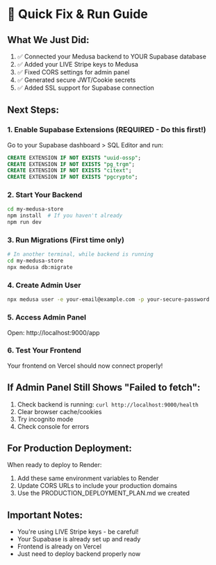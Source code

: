 # 🚀 Quick Fix & Run Guide

## What We Just Did:
1. ✅ Connected your Medusa backend to YOUR Supabase database
2. ✅ Added your LIVE Stripe keys to Medusa
3. ✅ Fixed CORS settings for admin panel
4. ✅ Generated secure JWT/Cookie secrets
5. ✅ Added SSL support for Supabase connection

## Next Steps:

### 1. Enable Supabase Extensions (REQUIRED - Do this first!)
Go to your Supabase dashboard > SQL Editor and run:
```sql
CREATE EXTENSION IF NOT EXISTS "uuid-ossp";
CREATE EXTENSION IF NOT EXISTS "pg_trgm";
CREATE EXTENSION IF NOT EXISTS "citext";
CREATE EXTENSION IF NOT EXISTS "pgcrypto";
```

### 2. Start Your Backend
```bash
cd my-medusa-store
npm install  # If you haven't already
npm run dev
```

### 3. Run Migrations (First time only)
```bash
# In another terminal, while backend is running
cd my-medusa-store
npx medusa db:migrate
```

### 4. Create Admin User
```bash
npx medusa user -e your-email@example.com -p your-secure-password
```

### 5. Access Admin Panel
Open: http://localhost:9000/app

### 6. Test Your Frontend
Your frontend on Vercel should now connect properly!

## If Admin Panel Still Shows "Failed to fetch":

1. Check backend is running: `curl http://localhost:9000/health`
2. Clear browser cache/cookies
3. Try incognito mode
4. Check console for errors

## For Production Deployment:

When ready to deploy to Render:
1. Add these same environment variables to Render
2. Update CORS URLs to include your production domains
3. Use the PRODUCTION_DEPLOYMENT_PLAN.md we created

## Important Notes:
- You're using LIVE Stripe keys - be careful!
- Your Supabase is already set up and ready
- Frontend is already on Vercel
- Just need to deploy backend properly now